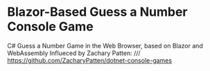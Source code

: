 # Blazor-Based Guess a Number Console Game

C# Guess a Number Game in the Web Browser, based on Blazor and WebAssembly
Influeced by Zachary Patten: /// https://github.com/ZacharyPatten/dotnet-console-games
